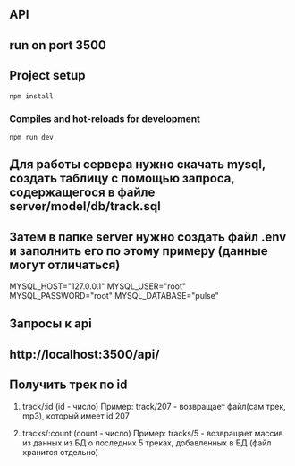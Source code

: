 ## API
## run on port 3500

## Project setup
```
npm install
```

### Compiles and hot-reloads for development
```
npm run dev
```


## Для работы сервера нужно скачать mysql, создать таблицу с помощью запроса, содержащегося в файле server/model/db/track.sql
## Затем в папке server нужно создать файл .env и заполнить его по этому примеру (данные могут отличаться)
MYSQL_HOST="127.0.0.1"
MYSQL_USER="root"
MYSQL_PASSWORD="root"
MYSQL_DATABASE="pulse"


## Запросы к api
## http://localhost:3500/api/

## Получить трек по id
 1. track/:id (id - число)
 Пример:
 track/207 - возвращает файл(сам трек, mp3), который имеет id 207

 2. tracks/:count (count - число)
 Пример:
 tracks/5 - возвращает массив из данных из БД о последних 5 треках, добавленных в БД (файл хранится отдельно)

